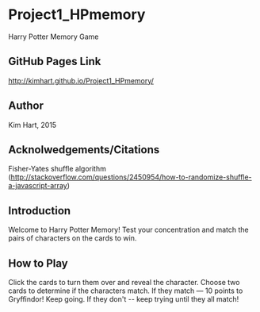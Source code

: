 # Project1_HPmemory
Harry Potter Memory Game

GitHub Pages Link
-----------------

http://kimhart.github.io/Project1_HPmemory/

Author
------

Kim Hart, 2015


Acknolwedgements/Citations
--------------------------

Fisher-Yates shuffle algorithm (http://stackoverflow.com/questions/2450954/how-to-randomize-shuffle-a-javascript-array)


Introduction
------------

Welcome to Harry Potter Memory! Test your concentration and match the pairs of characters on the cards to win.


How to Play
------------

Click the cards to turn them over and reveal the character. Choose two cards to determine if the characters match. If they match — 10 points to Gryffindor! Keep going. If they don't -- keep trying until they all match!












